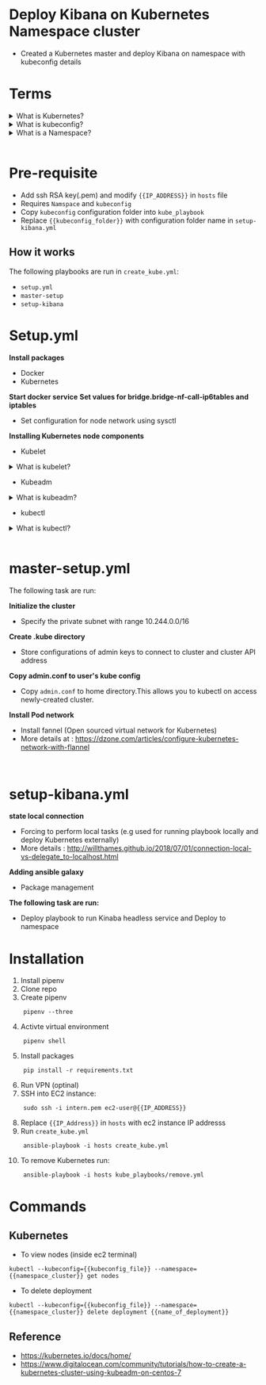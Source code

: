 # Deploy Kibana on Kubernetes Namespace cluster

- Created a Kubernetes master and deploy Kibana on namespace with kubeconfig details

# Terms

<details>
<summary>What is Kubernetes?</summary>

      -Kubernetes is used for orchestration automates the deployment, management, scaling, and networking of containers
      -Deploy same application accross different environment without redesign(create microservices)
      - Automate and manage tasks such as: 
        - Configuration
        - Scheduling
        - Scaling and removing containers
        - Secure interaction between containers
        
![0*RHsNYkGi10fU5XUv](https://user-images.githubusercontent.com/50704452/115887959-b6700400-a452-11eb-9c74-d3d3315bdb59.png)

</details>

<details>
<summary>What is kubeconfig?</summary>

    - A kubeconfig is a file used to configure access to Kubernetes using kubectl
    - More Details : 
                    https://ahmet.im/blog/mastering-kubeconfig/
                    https://kubernetes.io/docs/tasks/access-application-cluster/configure-access-multiple-clusters/
</details>

<details>
<summary>What is a Namespace?</summary>
        
        - Namespaces is a way to organize clusters into virtual sub-clusters
        - A number of Namespace can be supported in cluster, logically seperated and communicate with each other 
        - More Details: 
                        https://cloud.google.com/kubernetes-engine/docs/add-on/config-sync/how-to/namespace-scoped-objects
                        https://www.vmware.com/topics/glossary/content/kubernetes-namespace
</details>
<br>

# Pre-requisite
 - Add ssh RSA key(.pem) and modify `{{IP_ADDRESS}}` in `hosts` file
 - Requires `Namspace` and `kubeconfig`
 - Copy `kubeconfig` configuration folder into `kube_playbook`
 - Replace `{{kubeconfig_folder}}` with configuration folder name in `setup-kibana.yml`

## How it works
The following playbooks are run in `create_kube.yml`:

 - `setup.yml`
 - `master-setup`
 - `setup-kibana`

 # Setup.yml

 **Install packages**
 - Docker
 - Kubernetes

 **Start docker service**
 **Set values for bridge.bridge-nf-call-ip6tables and iptables**
 -  Set configuration for node network using sysctl

 **Installing Kubernetes node components**
  - Kubelet
 <details>
 <summary>What is kubelet?</summary>
 <br>
 
    - Kubelet is the agent that runs on each node in the cluster.

    - Making sure each node is running expectedly. 

    - Communicates with master components to recieve commands to work.

    - Responsiblity include: run containers,network rules,port forwarding
</details>
  
  - Kubeadm

 <details>
 <summary>What is kubeadm?</summary>
 <br>

    - Kubeadm is a tool to create cluster by using commands "kubeadm init" and "kubeadm join"

 </details>


 
 - kubectl 
 <details>
 <summary>What is kubectl?</summary>

    - Kubectl command line interface to control Kubernetes cluster

 <br>
 </details>
 <br>

 # master-setup.yml
 The following task are run:

 **Initialize the cluster**
 - Specify the private subnet with range 10.244.0.0/16
 
 **Create .kube directory**
 - Store configurations of admin keys to connect to cluster and cluster API address

**Copy admin.conf to user's kube config**
-   Copy `admin.conf` to home directory.This allows you to kubectl on access newly-created cluster.

**Install Pod network**
- Install fannel (Open sourced virtual network for Kubernetes)
- More details at : https://dzone.com/articles/configure-kubernetes-network-with-flannel

<br>

# setup-kibana.yml

 **state local connection**
 - Forcing to perform local tasks (e.g used for running playbook locally and deploy Kubernetes externally)
 - More details : http://willthames.github.io/2018/07/01/connection-local-vs-delegate_to-localhost.html

 **Adding ansible galaxy**
 - Package management

  **The following task are run:**
   - Deploy playbook to run Kinaba headless service and Deploy to namespace

# Installation
1. Install pipenv
2. Clone repo
3. Create pipenv
```
    pipenv --three
```

4. Activte virtual environment
```
    pipenv shell
```
5. Install packages
```
    pip install -r requirements.txt
```
6. Run VPN (optinal)
7. SSH into EC2 instance:

```
    sudo ssh -i intern.pem ec2-user@{{IP_ADDRESS}}
```
8. Replace `{{IP_Address}}` in `hosts` with ec2 instance IP addresss 
9. Run `create_kube.yml`
```
    ansible-playbook -i hosts create_kube.yml
```
10. To remove Kubernetes run:

```
    ansible-playbook -i hosts kube_playbooks/remove.yml
```
# Commands

## Kubernetes

- To view nodes (inside ec2 terminal)
```
kubectl --kubeconfig={{kubeconfig_file}} --namespace={{namespace_cluster}} get nodes
```
- To delete deployment
```
kubectl --kubeconfig={{kubeconfig_file}} --namespace={{namespace_cluster}} delete deployment {{name_of_deployment}}
```
## Reference
- https://kubernetes.io/docs/home/
- https://www.digitalocean.com/community/tutorials/how-to-create-a-kubernetes-cluster-using-kubeadm-on-centos-7


